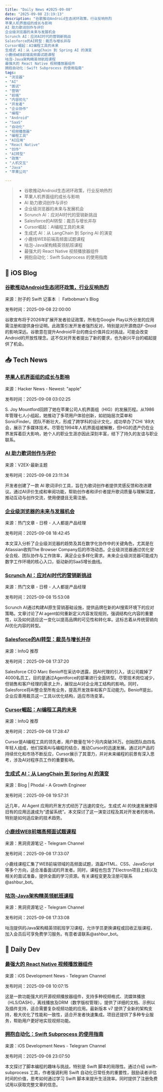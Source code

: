 ```yaml
---
title: "Daily News #2025-09-08"
date: "2025-09-08 23:19:13"
description: "谷歌推动Android生态闭环政策，行业反响热烈
苹果人机界面组的成长与影响
AI 助力歌词创作与评价
企业级浏览器的未来与发展机会
Scrunch AI：应对AI时代的营销新挑战
Salesforce的AI转型：裁员与增长并存
Cursor崛起：AI编程工具的未来
生成式 AI：从 LangChain 到 Spring AI 的演变
小鹿线WEB前端高频面试题课程
咕泡-Java架构精英领航班课程
最强大的 React Native 视频播放器组件
拥抱自动化：Swift Subprocess 的使用指南"
tags: 
- "浏览器"
- "AI"
- "面试"
- "营销"
- "前端"
- "内容优化"
- "开发者"
- "企业协作"
- "编程"
- "Android"
- "SaaS"
- "自动化"
- "视频播放器"
- "编程工具"
- "AI应用"
- "React Native"
- "创作"
- "AI转型"
- "政策"
- "人机交互"
- "Java"
- "苹果公司"

---
```


> - 谷歌推动Android生态闭环政策，行业反响热烈
> - 苹果人机界面组的成长与影响
> - AI 助力歌词创作与评价
> - 企业级浏览器的未来与发展机会
> - Scrunch AI：应对AI时代的营销新挑战
> - Salesforce的AI转型：裁员与增长并存
> - Cursor崛起：AI编程工具的未来
> - 生成式 AI：从 LangChain 到 Spring AI 的演变
> - 小鹿线WEB前端高频面试题课程
> - 咕泡-Java架构精英领航班课程
> - 最强大的 React Native 视频播放器组件
> - 拥抱自动化：Swift Subprocess 的使用指南

## 🍎 iOS Blog

### [谷歌推动Android生态闭环政策，行业反响热烈](https://fatbobman.com/zh/weekly/issue-101/)

来源：肘子的 Swift 记事本 ｜ Fatbobman's Blog

发布时间：2025-09-08 22:00:00

谷歌宣布将于2026年扩展开发者验证政策，所有在Google Play以外分发的应用需注册和提供身份证明。此政策引发开发者强烈反对，特别是对开源商店F-Droid的影响深远。谷歌意在提升Android平台的商业价值并应对挑战，可能会改变Android的开放性理念。这不仅对开发者提出了新的要求，也为新兴平台的崛起提供了机会。

## 📥 Tech News

### [苹果人机界面组的成长与影响](https://homepages.cwi.nl/~steven/sigchi/bulletin/1998.2/mountford.html)

来源：Hacker News - Newest: "apple"

发布时间：2025-09-08 03:02:25

S. Joy Mountford回顾了她在苹果公司人机界面组（HIG）的发展历程。从1986年管理七人小组起，她推动了多项用户体验创新，如初始层次菜单和SonicFinder。团队不断壮大，形成了跨学科的设计文化，成功举办了CHI '89大会，展示了多媒体技术。尽管在1994年人机界面组被解散，但HIG的遗产仍在业界发挥着巨大影响，她个人的职业生涯亦因此深刻丰富，结下了持久的友谊与职业联系。

### [AI 助力歌词创作与评价](https://www.v2ex.com/t/1157888)

来源：V2EX-最新主题

发布时间：2025-09-08 23:11:34

开发者创建了一款 AI 歌词评价工具，旨在为歌词创作者提供灵感反馈和改进建议。通过AI评价生成和审阅功能，帮助创作者和评价者提升歌词质量与理解深度，推动互动与创作交流，使用便捷且无需注册。

### [企业级浏览器的未来与发展机会](https://www.woshipm.com/it/6265939.html)

来源：热门文章 - 日榜 - 人人都是产品经理

发布时间：2025-09-08 18:42:45

本文深入分析了企业级浏览器的趋势及其在数字化协作中的关键角色，尤其是在Atlassian收购The Browser Company后的市场动态。企业级浏览器通过优化安全合规、团队协作与工作效率，满足企业多样化需求。未来企业级浏览器可能成为数字工作环境的核心入口，驱动新的SaaS增长曲线。

### [Scrunch AI：应对AI时代的营销新挑战](https://www.woshipm.com/ai/6265914.html)

来源：热门文章 - 日榜 - 人人都是产品经理

发布时间：2025-09-08 15:53:08

Scrunch AI通过构建AI原生营销基础设施，提供品牌在新的AI搜索环境下的应对策略。文章讨论了AI agent如何重新定义内容发现规则，强调结构化内容的重要性，以及如何适应这一变化以提高品牌的可见性和转化率。这标志着从传统营销向AI优化内容的转型。

### [Salesforce的AI转型：裁员与增长并存](https://www.infoq.cn/article/JqOYXNxHX5RZFmBuIGfY)

来源：InfoQ 推荐

发布时间：2025-09-08 17:37:20

Salesforce CEO Marc Benioff在采访中透露，因AI代理的引入，该公司裁掉了4000名员工，目的是通过Agentforce的部署进行全面转型。尽管技术岗位减少，但销售和客户经理的需求上升，展现出AI对企业用工结构的影响。同时，Salesforce将AI整合至所有业务，提高开发效率和客户互动能力。Benioff提出，企业应善用裁员这一工具以优化结构，适应市场变革。

### [Cursor崛起：AI编程工具的未来](https://www.infoq.cn/article/xRR5kxvfuUZBzwYEDLkA)

来源：InfoQ 推荐

发布时间：2025-09-08 17:28:47

Cursor是AI编程工具的领先者，用户数量在16个月内突破36万。创始团队由四名年轻人组成，他们探索AI与编程的结合，推动Cursor的迅速发展。通过对产品的持续优化和市场不断反应，Cursor展示了其潜力，并对未来编程的前景有深入思考，涉及AI对程序员工作的重要影响。

### [生成式 AI：从 LangChain 到 Spring AI 的演变](http://www.phodal.com/blog/from-langchain-to-spring-ai/)

来源：Blog | Phodal - A Growth Engineer

发布时间：2025-09-08 19:57:31

近几年，AI Agent 应用的开发方式经历了迅速的变化。生成式 AI 的快速发展使得旧有的应用迅速成为“遗留系统”。本文探讨了这一演变过程及其对开发者的影响，特别是如何适应新的技术趋势。

### [小鹿线WEB前端高频面试题课程](https://t.me/piracy6/32441)

来源：黑洞资源笔记 - Telegram Channel

发布时间：2025-09-08 17:33:07

小鹿线课程汇集了WEB前端领域的高频面试题，涵盖HTML、CSS、JavaScript等多个方向，适合准备面试的开发者。同时，课程也包含了Electron项目上线以及相关的面试准备，提供全面的学习资源。有关课程变更及注册可联系@ashbur_bot。

### [咕泡-Java架构精英领航班课程](https://t.me/piracy6/32445)

来源：黑洞资源笔记 - Telegram Channel

发布时间：2025-09-08 17:33:08

咕泡提供的Java架构精英领航班学习课程，允许学员更换课程或回收正版课程，加入会员后可享免费学习服务。有意者请联系@ashbur_bot。

## 💾 Daily Dev

### [最强大的 React Native 视频播放器组件](https://github.com/TheWidlarzGroup/react-native-video)

来源：iOS Development News - Telegram Channel

发布时间：2025-09-08 10:07:15

这是一款功能强大的开源视频播放器组件，支持多种视频格式、流媒体播放（HLS/DASH），离线播放及DRM（数字版权管理）。提供了详细的文档、示例以及插件支持，适合需要复杂视频功能的应用。最新版本 v7 提供了全新的架构支持，极大优化了性能和一致性，适合开发者快速集成。项目还提供了多种专业服务，帮助用户更好地实现视频功能。

### [拥抱自动化：Swift Subprocess 的使用指南](https://blog.jacobstechtavern.com/p/swift-subprocess)

来源：iOS Development News - Telegram Channel

发布时间：2025-09-08 23:07:50

本文探讨了脚本编程的趣味与挑战，特别是 Swift 脚本的局限性。通过介绍 swift-subprocess 工具，作者强调利用 Swift 自动化日常任务的重要性，鼓励读者评估时间的价值，思考如何通过学习 Swift 脚本来提升生活效率。同时提供了注册免费试用以获取完整文章的信息。

